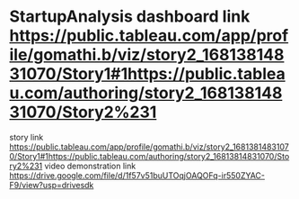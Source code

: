 # StartupAnalysis dashboard link https://public.tableau.com/app/profile/gomathi.b/viz/story2_16813814831070/Story1#1https://public.tableau.com/authoring/story2_16813814831070/Story2%231
story link https://public.tableau.com/app/profile/gomathi.b/viz/story2_16813814831070/Story1#1https://public.tableau.com/authoring/story2_16813814831070/Story2%231
video demonstration link https://drive.google.com/file/d/1f57v51buUTOqjOAQOFq-ir550ZYAC-F9/view?usp=drivesdk

